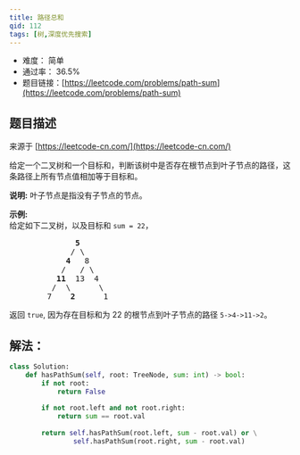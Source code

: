 ```yaml
---
title: 路径总和
qid: 112
tags: [树,深度优先搜索]
---
```



- 难度： 简单
- 通过率： 36.5%
- 题目链接：[https://leetcode.com/problems/path-sum](https://leetcode.com/problems/path-sum)


## 题目描述

来源于 [https://leetcode-cn.com/](https://leetcode-cn.com/)

<p>给定一个二叉树和一个目标和，判断该树中是否存在根节点到叶子节点的路径，这条路径上所有节点值相加等于目标和。</p>

<p><strong>说明:</strong>&nbsp;叶子节点是指没有子节点的节点。</p>

<p><strong>示例:</strong>&nbsp;<br>
给定如下二叉树，以及目标和 <code>sum = 22</code>，</p>

<pre>              <strong>5</strong>
             / \
            <strong>4 </strong>  8
           /   / \
          <strong>11 </strong> 13  4
         /  \      \
        7    <strong>2</strong>      1
</pre>

<p>返回 <code>true</code>, 因为存在目标和为 22 的根节点到叶子节点的路径 <code>5-&gt;4-&gt;11-&gt;2</code>。</p>


## 解法：


```python
class Solution:
    def hasPathSum(self, root: TreeNode, sum: int) -> bool:
        if not root:
            return False
        
        if not root.left and not root.right:
            return sum == root.val
        
        return self.hasPathSum(root.left, sum - root.val) or \
                self.hasPathSum(root.right, sum - root.val)
```